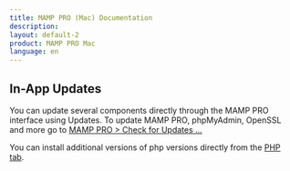 ```yaml
---
title: MAMP PRO (Mac) Documentation
description: 
layout: default-2
product: MAMP PRO Mac
language: en
---
```


## In-App Updates

You can update several components directly through the MAMP PRO interface using Updates. To update MAMP PRO, phpMyAdmin, OpenSSL and more go to [MAMP PRO > Check for Updates ...](../../Menu/MAMP-PRO)

You can install additional versions of php versions directly from the [PHP tab](../Languages/PHP).



